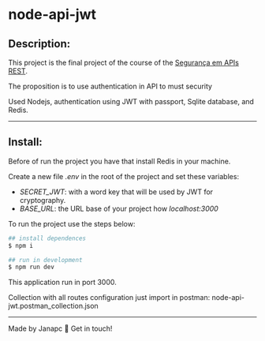 # node-api-jwt

## Description:

This project is the final project of the course of the [Segurança em APIs REST](https://cursos.alura.com.br/formacao-node-js-express).

The proposition is to use authentication in API to must security

Used Nodejs, authentication using JWT with passport, Sqlite database, and Redis.

---

## Install:

Before of run the project you have that install Redis in your machine.

Create a new file _.env_ in the root of the project and set these variables:

- _SECRET_JWT_: with a word key that will be used by JWT for cryptography.
- _BASE_URL_: the URL base of your project how _localhost:3000_

To run the project use the steps below:

```sh
## install dependences
$ npm i

## run in development
$ npm run dev

```

This application run in port 3000.

Collection with all routes configuration just import in postman: node-api-jwt.postman_collection.json

---

Made by Janapc 🤘 Get in touch!
